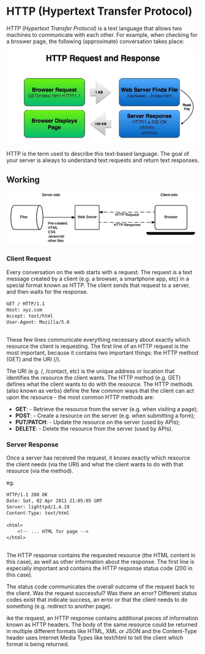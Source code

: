 # HTTP (Hypertext Transfer Protocol)

_HTTP (Hypertext Transfer Protocol)_ is a text language that allows two machines to communicate with each other. For example,
when checking for a broswer page, the following (approximate) conversation takes place:

![L](https://github.com/xavierallem/IOT-Cloud/blob/master/assignments/Assets/Gzip-HTTP-Request-Response.jpg)


HTTP is the term used to describe this text-based language. The goal of your server is always to understand text requests and return text responses.

## Working

![l](https://github.com/xavierallem/IOT-Cloud/blob/master/assignments/Assets/Basic_Static_App_Server.png)

### Client Request 

Every conversation on the web starts with a request. The request is a text message created by a client (e.g. a browser,
a smartphone app, etc) in a special format known as HTTP. The client sends that request to a server, and then waits for the response.




```http
GET / HTTP/1.1
Host: xyz.com
Accept: text/html
User-Agent: Mozilla/5.0 


```
These few lines communicate everything necessary about exactly which resource the client is requesting. The first line of an HTTP request is the most important, because it contains two important things: the HTTP method (GET) and the URI (/).

The URI (e.g. /, /contact, etc) is the unique address or location that identifies the resource the client wants. The HTTP method (e.g. GET) defines what the client wants to do with the resource. The HTTP methods (also known as verbs) 
define the few common ways that the client can act upon the resource - the most common HTTP methods are:

- **GET**: - Retrieve the resource from the server (e.g. when visiting a page);
- **POST**: -  Create a resource on the server (e.g. when submitting a form);
- **PUT/PATCH**: - Update the resource on the server (used by APIs);
- **DELETE**: - Delete the resource from the server (used by APIs).

### Server Response

Once a server has received the request, it knows exactly which resource the client needs (via the URI) and what the client wants to do with that resource (via the method).

eg.

```http
HTTP/1.1 200 OK
Date: Sat, 02 Apr 2011 21:05:05 GMT
Server: lighttpd/1.4.19
Content-Type: text/html

<html>
    <!-- ... HTML for page -->
</html>


```

The HTTP response contains the requested resource (the HTML content in this case), as well as other information about the response. The first line is especially important and contains the HTTP response status code (200 in this case).

The status code communicates the overall outcome of the request back to the client. Was the request successful? Was there an error? Different status codes exist that indicate success, an error or that the client needs to do something (e.g. redirect to another page).

ike the request, an HTTP response contains additional pieces of information known as HTTP headers. The body of the same resource could be returned in multiple different formats like HTML, XML or JSON and the Content-Type header uses Internet Media Types like text/html to tell the client which format is being returned.
